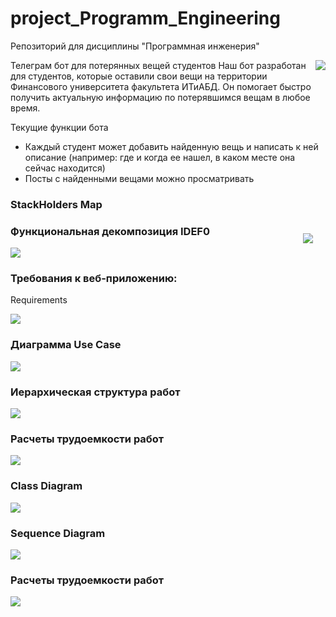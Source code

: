 # project_Programm_Engineering
Репозиторий для дисциплины "Программная инженерия"

<img src="https://github.com/moskvamanch/project_Programm_Engineering/blob/main/team.PNG" align="right"/>

Телеграм бот для потерянных вещей студентов
Наш бот разработан для студентов, которые оставили свои вещи на территории Финансового университета факультета ИТиАБД. 
Он помогает быстро получить актуальную информацию по потерявшимся вещам в любое время.

Текущие функции бота
- Каждый студент может добавить найденную вещь и написать к ней описание (например: где и когда ее нашел, в каком месте она сейчас находится)
- Посты с найденными вещами можно просматривать 

### StackHolders Map
<img style="padding: 20px;" src="https://github.com/moskvamanch/project_Programm_Engineering/blob/main/Stackholders_Map.png" align="right"/>

### Функциональная декомпозиция IDEF0
<img src="https://github.com/moskvamanch/project_Programm_Engineering/blob/main/IDEF0.PNG" align="centre"/>

### Требования к веб-приложению:
Requirements <br>

<img src="https://github.com/moskvamanch/project_Programm_Engineering/blob/main/Requirements.png" align="centre"/>

### Диаграмма  Use Case
<img src="https://github.com/moskvamanch/project_Programm_Engineering/blob/main/USE_CASE.jpg" align="centre"/>

### Иерархическая структура работ
<img src="https://github.com/moskvamanch/project_Programm_Engineering/blob/main/Sem_12_1.jpg" align="centre"/>

### Расчеты трудоемкости работ
<img src="https://github.com/moskvamanch/project_Programm_Engineering/blob/main/Sem_12_2.png" align="centre"/>

### Class Diagram
<img src="https://github.com/moskvamanch/project_Programm_Engineering/blob/main/Sem_14_Classdiagram.png" align="centre"/>

### Sequence Diagram
<img src="https://github.com/moskvamanch/project_Programm_Engineering/blob/main/Sequence_diagram.png" align="centre"/>

### Расчеты трудоемкости работ
<img src="https://github.com/moskvamanch/project_Programm_Engineering/blob/main/Гыу_сфыу_туц.png" align="centre"/>
